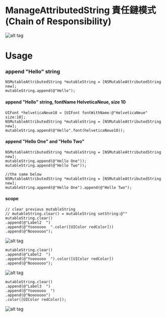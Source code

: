 ManageAttributedString
責任鏈模式(Chain of Responsibility)
=============
![alt tag](http://i.imgur.com/le5K6ZA.png) 

Usage
=============
### append "Hello" string

    NSMutableAttributedString *mutableString = [NSMutableAttributedString new];
    mutableString.append(@"Hello");

#### append "Hello" string, fontName HelveticaNeue, size 10
    UIFont *helveticaNeue10 = [UIFont fontWithName:@"HelveticaNeue" size:10];
    NSMutableAttributedString *mutableString = [NSMutableAttributedString new];
    mutableString.append(@"Hello".font(helveticaNeue10));

#### append "Hello One" and "Hello Two"
    NSMutableAttributedString *mutableString = [NSMutableAttributedString new];
    mutableString.append(@"Hello One"));
    mutableString.append(@"Hello Two"));
  
    //the same below
    NSMutableAttributedString *mutableString = [NSMutableAttributedString new];
    mutableString.append(@"Hello One").append(@"Hello Two");

#### scope
    // clear previous mutableString
    // mutableString.clear() = mutableString setString:@"" 
    mutableString.clear()
    .append(@"Label2  ")
    .append(@"Yooooooo  ".color([UIColor redColor]))
    .append(@"Nooooooo");
  ![alt tag](http://i.imgur.com/22ztLfa.png) 
  
    mutableString.clear()
    .append(@"Label2  ")
    .append(@"Yooooooo  ").color([UIColor redColor])
    .append(@"Nooooooo");
  ![alt tag](http://i.imgur.com/eZTBFGI.png) 
  
    mutableString.clear()
    .append(@"Label3  ")
    .append(@"Yooooooo  ")
    .append(@"Nooooooo")
    .color([UIColor redColor]);
  ![alt tag](http://i.imgur.com/4AHWlHC.png) 
